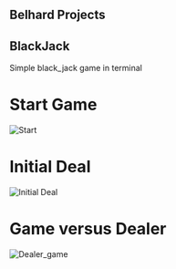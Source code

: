 ## Belhard Projects

## BlackJack
Simple black_jack game in terminal
# Start Game
![Start](/black_jack/pictures/Start.png)
# Initial Deal
![Initial Deal](/black_jack/pictures/initial.png)
# Game versus Dealer
![Dealer_game](/black_jack/pictures/Dealer_game.png)

